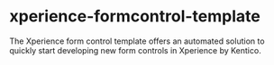 # xperience-formcontrol-template
The Xperience form control template offers an automated solution to quickly start developing new form controls in Xperience by Kentico.
